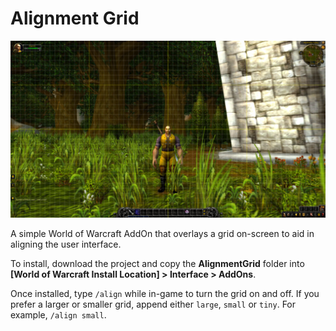 # Alignment Grid
![Grid displayed after typing /align](screenshots/standard.jpg)

A simple World of Warcraft AddOn that overlays a grid on-screen to aid in aligning the user interface.

To install, download the project and copy the **AlignmentGrid** folder into **[World of Warcraft Install Location] > Interface > AddOns**.

Once installed, type `/align` while in-game to turn the grid on and off. If you prefer a larger or smaller grid, append either `large`, `small` or `tiny`. For example, `/align small`.
